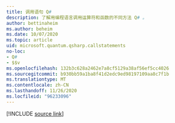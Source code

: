 ```yaml
---
title: 调用语句 Q#
description: 了解用编程语言调用运算符和函数的不同方法 Q# 。
author: bettinaheim
ms.author: beheim
ms.date: 10/07/2020
ms.topic: article
uid: microsoft.quantum.qsharp.callstatements
no-loc:
- Q#
- $$v
ms.openlocfilehash: 132b3c628a2462e7a8cf5129a38af56ef5cc4026
ms.sourcegitcommit: b930bb59a1ba8f41d2edc9ed98197109aa8c7f1b
ms.translationtype: MT
ms.contentlocale: zh-CN
ms.lasthandoff: 11/26/2020
ms.locfileid: "96233096"
---
```

<!---
# Call statements in Q#
-->

[!INCLUDE [source link](~/includes/qsharp-language/Specifications/Language/2_Statements/CallStatements.md)]

